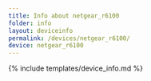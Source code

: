 ```yaml
---
title: Info about netgear_r6100
folder: info
layout: deviceinfo
permalink: /devices/netgear_r6100/
device: netgear_r6100
---
```

{% include templates/device_info.md %}
